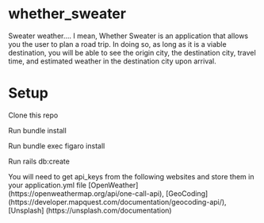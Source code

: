 # whether_sweater

Sweater weather.... I mean, Whether Sweater is an application that allows you the user to plan a road trip. In doing so, as long as it is a viable destination, you will be able to see the origin city, the destination city, travel time, and estimated weather in the destination city upon arrival.

# Setup

Clone this repo
<p>Run bundle install</p><p>Run bundle exec figaro install</p><p>Run rails db:create</p><p>You will need to get api_keys from the following websites and store them in your application.yml file [OpenWeather] (https://openweathermap.org/api/one-call-api), [GeoCoding] (https://developer.mapquest.com/documentation/geocoding-api/), [Unsplash] (https://unsplash.com/documentation)</p>

